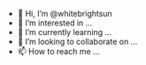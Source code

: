 - 👋 Hi, I’m @whitebrightsun
- 👀 I’m interested in ...
- 🌱 I’m currently learning ...
- 💞️ I’m looking to collaborate on ...
- 📫 How to reach me ...

<!---
whitebrightsun/whitebrightsun is a ✨ special ✨ repository because its `README.md` (this file) appears on your GitHub profile.
You can click the Preview link to take a look at your changes.
--->
